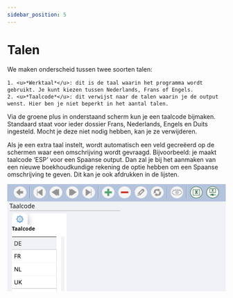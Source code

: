 ```yaml
---
sidebar_position: 5
---
```


# Talen

We maken onderscheid tussen twee soorten talen:

    1. <u>*Werktaal*</u>: dit is de taal waarin het programma wordt gebruikt. Je kunt kiezen tussen Nederlands, Frans of Engels.
    2. <u>*Taalcode*</u>: dit verwijst naar de talen waarin je de output wenst. Hier ben je niet beperkt in het aantal talen. 

Via de groene plus in onderstaand scherm kun je een taalcode bijmaken. Standaard staat voor ieder dossier Frans, Nederlands, Engels en Duits ingesteld. Mocht je deze niet nodig hebben, kan je ze verwijderen. 

Als je een extra taal instelt, wordt automatisch een veld gecreëerd op de schermen waar een omschrijving wordt gevraagd. Bijvoorbeeld: je maakt taalcode ‘ESP’ voor een Spaanse output. Dan zal je bij het aanmaken van een nieuwe boekhoudkundige rekening de optie hebben om een Spaanse omschrijving te geven. Dit kan je ook afdrukken in de lijsten. 

![alt text](../../../../resources/dossierinstellingen/image-15.png)